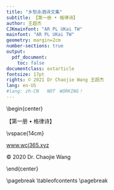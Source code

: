 ```yaml
---
title: "乡愁永酒诗文集"
subtitle: 【第一册 • 格律诗】
author: 王超杰
CJKmainfont: "AR PL UKai TW" 
mainfont: "AR PL UKai TW" 
geometry: margin=2cm
number-sections: true 
output: 
  pdf_document:
    toc: false
documentclass: extarticle
fontsize: 17pt
rights: © 2021 Dr Chaojie Wang 王超杰
lang: en-US
#lang: zh-CN   NOT　WORKING！
---
```


\begin{center}

【第一册 • 格律诗】

\vspace{14cm}

www.wcj365.xyz

© 2020 Dr. Chaojie Wang

\end{center}

\pagebreak
\tableofcontents
\pagebreak